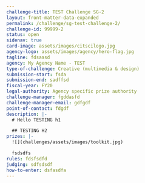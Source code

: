 ```yaml
---
challenge-title: TEST Challenge SG-2
layout: front-matter-data-expanded
permalink: /challenge/sg-test-challenge-2/
challenge-id: 99999-2
status: open
sidenav: true
card-image: assets/images/citscilogo.jpg
agency-logo: assets/images/agency/hero-flag.jpg
tagline: fdsaasd
agency: My Agency Name - TEST
type-of-challenge: Creative (multimedia & design)
submission-start: fsda
submission-end: sadffsd
fiscal-year: FY20
legal-authority: Agency specific prize authority
challenge-manager: fgddasfd
challenge-manager-email: gdfgdf
point-of-contact: fdgdf
description: |-
  # Hello TESTING h1

  ## TESTING H2
prizes: |-
  ![](challenges/assets/images/toolkit.jpg)

  fsdsdfs
rules: fdsfsdfd
judging: sdfsdsdf
how-to-enter: dsfasdfa
---
```

